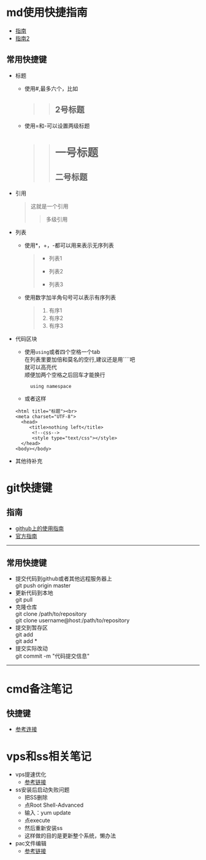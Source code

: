 # md使用快捷指南
* [指南](http://wowubuntu.com/markdown/#list)
* [指南2](http://www.appinn.com/markdown/)
## 常用快捷键
* 标题
  * 使用#,最多六个，比如
    >>## 2号标题
  * 使用=和-可以设置两级标题
    >>一号标题
    >>=======
    >>二号标题
    >>-------

* 引用
  >这就是一个引用
  >>多级引用

* 列表
  * 使用*，+，-都可以用来表示无序列表
    >* 列表1
    >- 列表2
    >+ 列表3

  * 使用数字加半角句号可以表示有序列表
    >1. 有序1
    >2. 有序2
    >3. 有序3
* 代码区块
  * 使用````using````或者四个空格一个tab  
  在列表里要加倍和莫名的空行,建议还是用\````吧   
  就可以高亮代  
  顺便加两个空格之后回车才能换行  

          using namespace

  * 或者这样

  ````
  <html title="标题"><br>
  <meta charset="UTF-8">
    <head>
       <title>nothing left</title>
        <!--css-->
        <style type="text/css"></style>
    </head>
  <body></body>
  ````
* 其他待补充


# git快捷键
## 指南
* [github上的使用指南](http://rogerdudler.github.io/git-guide/index.zh.html)
* [官方指南](https://git-scm.com/book/zh/v2)
***
## 常用快捷键
* 提交代码到github或者其他远程服务器上  
  git push origin master
* 更新代码到本地  
  git pull
* 克隆仓库  
  git clone /path/to/repository  
  git clone username@host:/path/to/repository  
* 提交到暂存区  
  git add <filename>  
  git add *  
* 提交实际改动  
  git commit -m "代码提交信息"


  
---
# cmd备注笔记
## 快捷键
* [参考连接](http://blog.csdn.net/yeliping2011/article/details/7210700)

# vps和ss相关笔记
* vps提速优化  
  * [参考链接](http://www.jianshu.com/p/41de7de06c37)
* ss安装后启动失败问题
  * 把SS删除
  * 点Root Shell-Advanced
  * 输入：yum update 
  * 点execute
  * 然后重新安装ss  
  * 这样做的目的是更新整个系统，懒办法
* pac文件编辑
  * [参考链接](http://www.tuicool.com/articles/V77jyu)